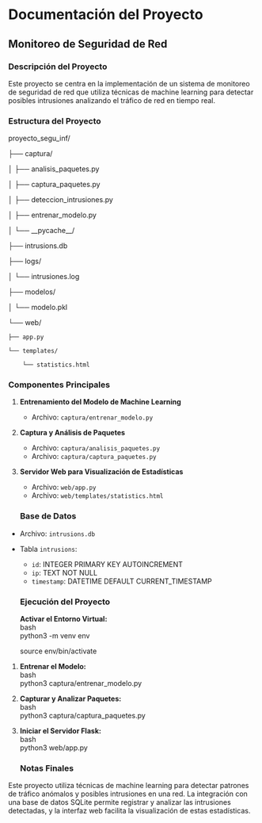 # **Documentación del Proyecto**

## **Monitoreo de Seguridad de Red**

### **Descripción del Proyecto**

Este proyecto se centra en la implementación de un sistema de monitoreo de seguridad de red que utiliza técnicas de machine learning para detectar posibles intrusiones analizando el tráfico de red en tiempo real.

### **Estructura del Proyecto**

proyecto\_segu\_inf/

├── captura/

│   ├── analisis\_paquetes.py

│   ├── captura\_paquetes.py

│   ├── deteccion\_intrusiones.py

│   ├── entrenar\_modelo.py

│   └── \_\_pycache\_\_/

├── intrusions.db

├── logs/

│   └── intrusiones.log

├── modelos/

│   └── modelo.pkl

└── web/

    ├── app.py

    └── templates/

        └── statistics.html

### **Componentes Principales**

1. **Entrenamiento del Modelo de Machine Learning**  
   * Archivo: `captura/entrenar_modelo.py`  
2. **Captura y Análisis de Paquetes**  
   * Archivo: `captura/analisis_paquetes.py`  
   * Archivo: `captura/captura_paquetes.py`  
3. **Servidor Web para Visualización de Estadísticas**  
   * Archivo: `web/app.py`  
   * Archivo: `web/templates/statistics.html`

   ### **Base de Datos**

* Archivo: `intrusions.db`  
* Tabla `intrusions`:  
  * `id`: INTEGER PRIMARY KEY AUTOINCREMENT  
  * `ip`: TEXT NOT NULL  
  * `timestamp`: DATETIME DEFAULT CURRENT\_TIMESTAMP

  ### **Ejecución del Proyecto**

  **Activar el Entorno Virtual:**  
    bash  
    python3 \-m venv env

  source env/bin/activate

1.   
   **Entrenar el Modelo:**  
   bash  
   python3 captura/entrenar\_modelo.py  
2.   
   **Capturar y Analizar Paquetes:**  
   bash  
   python3 captura/captura\_paquetes.py  
3.   
   **Iniciar el Servidor Flask:**  
   bash  
   python3 web/app.py  


   ### **Notas Finales**

Este proyecto utiliza técnicas de machine learning para detectar patrones de tráfico anómalos y posibles intrusiones en una red. La integración con una base de datos SQLite permite registrar y analizar las intrusiones detectadas, y la interfaz web facilita la visualización de estas estadísticas.

